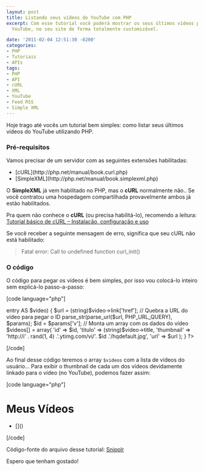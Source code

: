 ```yaml
---
layout: post
title: Listando seus vídeos do YouTube com PHP
excerpt: Com esse tutorial você poderá mostrar os seus últimos vídeos publicados no
  YouTube, no seu site de forma totalmente customizável.

date: '2011-02-04 12:51:30 -0200'
categories:
- PHP
- Tutoriais
- APIs
tags:
- PHP
- API
- cURL
- XML
- YouTube
- Feed RSS
- Simple XML
---
```

Hoje trago até vocês um tutorial bem simples: como listar seus últimos vídeos do YouTube utilizando PHP.

<h3>Pré-requisitos</h3>
Vamos precisar de um servidor com as seguintes extensões habilitadas:

<ul>
<li>[cURL](http://php.net/manual/book.curl.php)</li>
<li>[SimpleXML](http://php.net/manual/book.simplexml.php)</li>
</ul>
O <strong>SimpleXML</strong> já vem habilitado no PHP, mas o <strong>cURL</strong> normalmente não.. Se você contratou uma hospedagem compartilhada provavelmente ambos já estão habilitados.

Pra quem não conhece o <strong>cURL</strong> (ou precisa habilitá-lo), recomendo a leitura: [Tutorial básico de cURL – Instalação, configuração e uso](/tutorial-basico-de-curl-instalacao-configuracao-e-uso)

Se você receber a seguinte mensagem de erro, significa que seu cURL não está habilitado:

<blockquote>Fatal error: Call to undefined function curl_init()
</blockquote>
<h3>O código</h3>
O código para pegar os vídeos é bem simples, por isso vou colocá-lo inteiro sem explicá-lo passo-a-passo:


[code language="php"]
<?php
// Seu usuário do YouTube
$usuario = 'videosimprovaveis';

// URL do Feed RSS de vídeos de um usuário
$youTube_UserFeedURL = 'http://gdata.youtube.com/feeds/base/users/%s/uploads?orderby=updated&v=2';

// Usa cURL para pegar o XML do feed
$cURL = curl_init(sprintf($youTube_UserFeedURL, $usuario));
curl_setopt($cURL, CURLOPT_RETURNTRANSFER, true);
curl_setopt($cURL, CURLOPT_FOLLOWLOCATION, true);
$resultado = curl_exec($cURL);
curl_close($cURL);

// Inicia o parseamento do XML com o SimpleXML
$xml = new SimpleXMLElement($resultado);

$videos = array();

// Passa por todos vídeos no RSS
foreach ($xml->entry AS $video) {
	$url = (string)$video->link['href'];

	// Quebra a URL do vídeo para pegar o ID
	parse_str(parse_url($url, PHP_URL_QUERY), $params);
	$id = $params['v'];

	// Monta um array com os dados do vídeo
	$videos[] = array(
		'id' => $id,
		'titulo' => (string)$video->title,
		'thumbnail' => 'http://i' . rand(1, 4) .'.ytimg.com/vi/'. $id .'/hqdefault.jpg',
		'url' => $url
	);
}

?>
[/code]

Ao final desse código teremos o array <code>$videos</code> com a lista de vídeos do usuário... Para exibir o thumbnail de cada um dos vídeos devidamente linkado para o vídeo (no YouTube), podemos fazer assim:


[code language="php"]
<h1>Meus Vídeos</h1>

<ul>
	<?php foreach ($videos AS $video) { ?>
	<li>
		[](<?php echo $video['url'] ?>)
	</li>
	<?php } ?>
</ul>
[/code]

Código-fonte do arquivo desse tutorial: [Snipplr](http://snipplr.com/view/48433/listando-seus-vdeos-do-youtube-com-php/)

Espero que tenham gostado!

